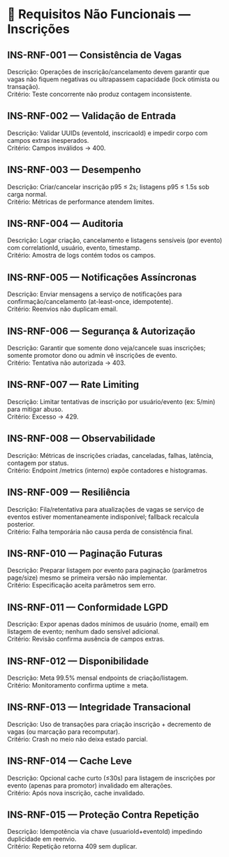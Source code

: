 # 📄 Requisitos Não Funcionais — Inscrições

## **INS-RNF-001 — Consistência de Vagas**
Descrição: Operações de inscrição/cancelamento devem garantir que vagas não fiquem negativas ou ultrapassem capacidade (lock otimista ou transação).  
Critério: Teste concorrente não produz contagem inconsistente.

## **INS-RNF-002 — Validação de Entrada**
Descrição: Validar UUIDs (eventoId, inscricaoId) e impedir corpo com campos extras inesperados.  
Critério: Campos inválidos → 400.

## **INS-RNF-003 — Desempenho**
Descrição: Criar/cancelar inscrição p95 ≤ 2s; listagens p95 ≤ 1.5s sob carga normal.  
Critério: Métricas de performance atendem limites.

## **INS-RNF-004 — Auditoria**
Descrição: Logar criação, cancelamento e listagens sensíveis (por evento) com correlationId, usuário, evento, timestamp.  
Critério: Amostra de logs contém todos os campos.

## **INS-RNF-005 — Notificações Assíncronas**
Descrição: Enviar mensagens a serviço de notificações para confirmação/cancelamento (at-least-once, idempotente).  
Critério: Reenvios não duplicam email.

## **INS-RNF-006 — Segurança & Autorização**
Descrição: Garantir que somente dono veja/cancele suas inscrições; somente promotor dono ou admin vê inscrições de evento.  
Critério: Tentativa não autorizada → 403.

## **INS-RNF-007 — Rate Limiting**
Descrição: Limitar tentativas de inscrição por usuário/evento (ex: 5/min) para mitigar abuso.  
Critério: Excesso → 429.

## **INS-RNF-008 — Observabilidade**
Descrição: Métricas de inscrições criadas, canceladas, falhas, latência, contagem por status.  
Critério: Endpoint /metrics (interno) expõe contadores e histogramas.

## **INS-RNF-009 — Resiliência**
Descrição: Fila/retentativa para atualizações de vagas se serviço de eventos estiver momentaneamente indisponível; fallback recalcula posterior.  
Critério: Falha temporária não causa perda de consistência final.

## **INS-RNF-010 — Paginação Futuras**
Descrição: Preparar listagem por evento para paginação (parâmetros page/size) mesmo se primeira versão não implementar.  
Critério: Especificação aceita parâmetros sem erro.

## **INS-RNF-011 — Conformidade LGPD**
Descrição: Expor apenas dados mínimos de usuário (nome, email) em listagem de evento; nenhum dado sensível adicional.  
Critério: Revisão confirma ausência de campos extras.

## **INS-RNF-012 — Disponibilidade**
Descrição: Meta 99.5% mensal endpoints de criação/listagem.  
Critério: Monitoramento confirma uptime ≥ meta.

## **INS-RNF-013 — Integridade Transacional**
Descrição: Uso de transações para criação inscrição + decremento de vagas (ou marcação para recomputar).  
Critério: Crash no meio não deixa estado parcial.

## **INS-RNF-014 — Cache Leve**
Descrição: Opcional cache curto (≤30s) para listagem de inscrições por evento (apenas para promotor) invalidado em alterações.  
Critério: Após nova inscrição, cache invalidado.

## **INS-RNF-015 — Proteção Contra Repetição**
Descrição: Idempotência via chave (usuarioId+eventoId) impedindo duplicidade em reenvio.  
Critério: Repetição retorna 409 sem duplicar.

